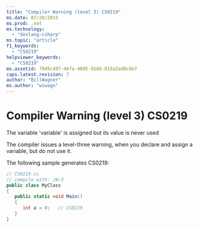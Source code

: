 ```yaml
---
title: "Compiler Warning (level 3) CS0219"
ms.date: 07/20/2015
ms.prod: .net
ms.technology: 
  - "devlang-csharp"
ms.topic: "article"
f1_keywords: 
  - "CS0219"
helpviewer_keywords: 
  - "CS0219"
ms.assetid: 7945c497-4bfa-4695-9166-815a2ad0c8e7
caps.latest.revision: 7
author: "BillWagner"
ms.author: "wiwagn"
---
```

# Compiler Warning (level 3) CS0219
The variable 'variable' is assigned but its value is never used  
  
 The compiler issues a level-three warning, when you declare and assign a variable, but do not use it.  
  
 The following sample generates CS0219:  
  
```csharp  
// CS0219.cs  
// compile with: /W:3  
public class MyClass  
{  
   public static void Main()  
   {  
      int a = 0;   // CS0219  
   }  
}  
```
